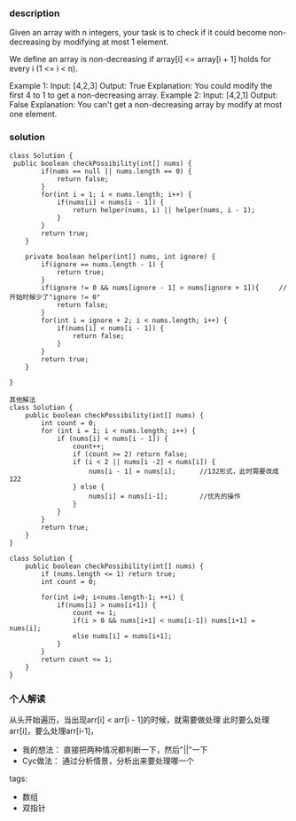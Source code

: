 ### description
Given an array with n integers, your task is to check if it could become non-decreasing by modifying at most 1 element.

We define an array is non-decreasing if array[i] <= array[i + 1] holds for every i (1 <= i < n).

Example 1:
Input: [4,2,3]
Output: True
Explanation: You could modify the first 4 to 1 to get a non-decreasing array.
Example 2:
Input: [4,2,1]
Output: False
Explanation: You can't get a non-decreasing array by modify at most one element.
### solution
```
class Solution {
 public boolean checkPossibility(int[] nums) {
        if(nums == null || nums.length == 0) {
            return false;
        }
        for(int i = 1; i < nums.length; i++) {
            if(nums[i] < nums[i - 1]) {
                return helper(nums, i) || helper(nums, i - 1);
            }
        }
        return true;
    }

    private boolean helper(int[] nums, int ignore) {
        if(ignore == nums.length - 1) {
            return true;
        }
        if(ignore != 0 && nums[ignore - 1] > nums[ignore + 1]){     //开始时候少了"ignore != 0"
            return false;
        }
        for(int i = ignore + 2; i < nums.length; i++) {
            if(nums[i] < nums[i - 1]) {
                return false;
            }
        }
        return true;
    }

}
```

```
其他解法
class Solution {
    public boolean checkPossibility(int[] nums) {
        int count = 0;
        for (int i = 1; i < nums.length; i++) {
            if (nums[i] < nums[i - 1]) {
                count++;
                if (count >= 2) return false;
                if (i < 2 || nums[i -2] < nums[i]) {                   
                    nums[i - 1] = nums[i];      //132形式，此时需要改成122
                } else {
                    nums[i] = nums[i-1];        //优先的操作
                }
            }
        }
        return true;
    }
}

class Solution {
    public boolean checkPossibility(int[] nums) {
        if (nums.length <= 1) return true; 
        int count = 0;
        
        for(int i=0; i<nums.length-1; ++i) {
            if(nums[i] > nums[i+1]) {
                count += 1;
                if(i > 0 && nums[i+1] < nums[i-1]) nums[i+1] = nums[i];
                else nums[i] = nums[i+1];
            }   
        }
        return count <= 1;
    }
}

```

### 个人解读
从头开始遍历，当出现arr[i] < arr[i - 1]的时候，就需要做处理
此时要么处理arr[i]，要么处理arr[i-1]，
+ 我的想法： 直接把两种情况都判断一下，然后"||"一下
+ Cyc做法： 通过分析情景，分析出来要处理哪一个

tags:
  - 数组
  - 双指针
